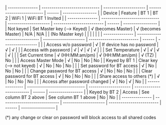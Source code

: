 | --------------- | ----------------------------- | --------------------- | ------------------------- | ------ | ----------------- |
| Device          | Feature                       | BT 1                  | BT 2                      | WiFi 1 | WiFi BT 1 Invited |
| --------------- | ----------------------------- | --------------------- | ------------------------- | ------ | ----------------- |
| Not keyed       | Set Master key (--> Keyed)    | √ (becomes Master)    | √ (becomes Master)        | N/A    | N/A               |
| (No Master key) |                               |                       |                           |        |                   |
| --------------- | ----------------------------- | --------------------- | ------------------------- | ------ | ----------------- |
|                 | Access w/o password           | √                     | If device has no password | √      | √                 |
|                 | Access with password          | √                     | √                         | √      | √                 |
|                 | Set Temperature               | √                     | √                         | √      | √                 |
|                 | Set Current time              | √ (HH:MM:am/pm)       | √ (HH:MM:am/pm)           | √ (TZ) | No                |
|                 | Access Master Mode            | √                     | No                        | No     | No                |
| Keyed by BT 1   | Clear key (--> not keyed)     | √                     | No                        | No     | No                |
|                 | Set password for BT access    | √                     | No                        | No     | No                |
|                 | Change password for BT access | √                     | No                        | No     | No                |
|                 | Clear password for BT access  | √                     | No                        | No     | No                |
|                 | Share access to others (*)    | √                     | No                        | No     | No                |
|                 | Access after password changed | √                     | No                        | √      | No                |
| --------------- | ----------------------------- | --------------------- | ------------------------- | ------ | ----------------- |
| Keyed by BT 2   | Access                        | See column BT 2 above | See column BT 1 above     | No     | No                |
| --------------- | ----------------------------- | --------------------- | ------------------------- | ------ | ----------------- |


(*) any change or clear on password will block access to all shared codes